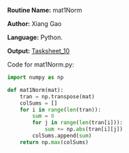 **Routine Name:** mat1Norm

**Author:** Xiang Gao 

**Language:** Python.

**Output:** [Tasksheet_10](https://github.com/GoByMark/math4610/blob/main/Homework_Tasks/Tasksheet_10/Tasksheet%2010.pdf)

Code for mat1Norm.py:  
```Python
import numpy as np

def mat1Norm(mat):
    tran = np.transpose(mat)
    colSums = []
    for i in range(len(tran)):
        sum = 0
        for j in range(len(tran[i])):
            sum += np.abs(tran[i][j])
        colSums.append(sum)
    return np.max(colSums)
```
